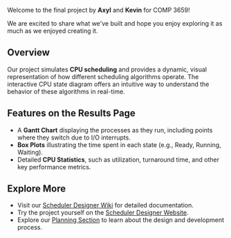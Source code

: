 Welcome to the final project by **Axyl** and **Kevin** for COMP 3659!

We are excited to share what we've built and hope you enjoy exploring it as much as we enjoyed creating it.

## Overview

Our project simulates **CPU scheduling** and provides a dynamic, visual representation of how different scheduling algorithms operate. The interactive CPU state diagram offers an intuitive way to understand the behavior of these algorithms in real-time.

## Features on the Results Page

- A **Gantt Chart** displaying the processes as they run, including points where they switch due to I/O interrupts.
- **Box Plots** illustrating the time spent in each state (e.g., Ready, Running, Waiting).
- Detailed **CPU Statistics**, such as utilization, turnaround time, and other key performance metrics.

## Explore More
- Visit our [Scheduler Designer Wiki](https://github.com/axyl-casc/Scheduler-Designer/wiki) for detailed documentation.
- Try the project yourself on the [Scheduler Designer Website](https://axyl-casc.github.io/Scheduler-Designer/).
- Explore our [Planning Section](https://axyl-casc.github.io/Scheduler-Designer/planning) to learn about the design and development process.

